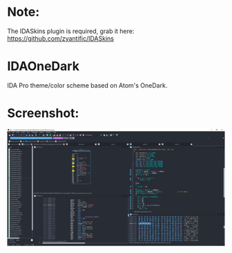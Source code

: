# Note:
The IDASkins plugin is required, grab it here:
https://github.com/zyantific/IDASkins

# IDAOneDark
IDA Pro theme/color scheme based on Atom's OneDark.

# Screenshot:
![IDA One Dark](/Screenshot.PNG?raw=true)
